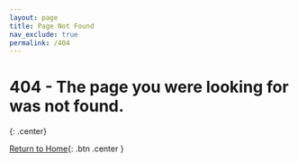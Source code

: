```yaml
---
layout: page
title: Page Not Found
nav_exclude: true
permalink: /404
---
```


# 404 - The page you were looking for was not found.
{: .center}

[Return to Home](index.html){: .btn .center }
